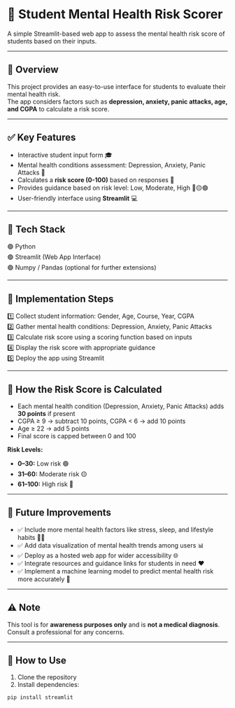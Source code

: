 # 🧠 Student Mental Health Risk Scorer
A simple Streamlit-based web app to assess the mental health risk score of students based on their inputs.  

---

## 🔹 Overview
This project provides an easy-to-use interface for students to evaluate their mental health risk.  
The app considers factors such as **depression, anxiety, panic attacks, age, and CGPA** to calculate a risk score.  

---

## ✅ Key Features
- Interactive student input form 🎓  
- Mental health conditions assessment: Depression, Anxiety, Panic Attacks 🧠  
- Calculates a **risk score (0-100)** based on responses 🎯  
- Provides guidance based on risk level: Low, Moderate, High 🔴🟡🟢  
- User-friendly interface using **Streamlit** 💻  

---

## 🔹 Tech Stack
🟢 Python  
🟢 Streamlit (Web App Interface)  
🟢 Numpy / Pandas (optional for further extensions)  

---

## 🔹 Implementation Steps
1️⃣ Collect student information: Gender, Age, Course, Year, CGPA  
2️⃣ Gather mental health conditions: Depression, Anxiety, Panic Attacks  
3️⃣ Calculate risk score using a scoring function based on inputs  
4️⃣ Display the risk score with appropriate guidance  
5️⃣ Deploy the app using Streamlit  

---

## 🔹 How the Risk Score is Calculated
- Each mental health condition (Depression, Anxiety, Panic Attacks) adds **30 points** if present  
- CGPA ≥ 9 → subtract 10 points, CGPA < 6 → add 10 points  
- Age ≥ 22 → add 5 points  
- Final score is capped between 0 and 100  

**Risk Levels:**
- **0–30:** Low risk 🟢  
- **31–60:** Moderate risk 🟡  
- **61–100:** High risk 🔴  

---

## 🔹 Future Improvements
- ✅ Include more mental health factors like stress, sleep, and lifestyle habits 🧘‍♂️  
- ✅ Add data visualization of mental health trends among users 📊  
- ✅ Deploy as a hosted web app for wider accessibility 🌐  
- ✅ Integrate resources and guidance links for students in need ❤️  
- ✅ Implement a machine learning model to predict mental health risk more accurately 🤖  

---

## ⚠️ Note
This tool is for **awareness purposes only** and is **not a medical diagnosis**.  
Consult a professional for any concerns.

---

## 🔹 How to Use
1. Clone the repository  
2. Install dependencies:
```bash
pip install streamlit
